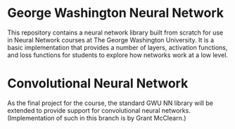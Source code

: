# George Washington Neural Network
This repository contains a neural network library built from scratch for use in Neural Network courses at
The George Washington University. It is a basic implementation that provides a number of layers, activation
functions, and loss functions for students to explore how networks work at a low level.

# Convolutional Neural Network
As the final project for the course, the standard GWU NN library will be extended to provide support for
convolutional neural networks. (Implementation of such in this branch is by Grant McClearn.)